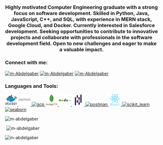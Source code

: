 <h3 align="center">Highly motivated Computer Engineering graduate with a strong focus on software development. Skilled in Python, Java, JavaScript, C++, and SQL, with experience in MERN stack, Google Cloud, and Docker. Currently interested in Salesforce development. Seeking opportunities to contribute to innovative projects and collaborate with professionals in the software development field. Open to new challenges and eager to make a valuable impact.</h3>

<h3 align="left">Connect with me:</h3>
<p align="left">
<a href="https://linkedin.com/in/m-Abdelgaber" target="blank"><img align="center" src="https://raw.githubusercontent.com/rahuldkjain/github-profile-readme-generator/master/src/images/icons/Social/linked-in-alt.svg" alt="m-Abdelgaber" height="30" width="40" /></a>
<a href="https://www.leetcode.com/m-Abdelgaber" target="blank"><img align="center" src="https://raw.githubusercontent.com/rahuldkjain/github-profile-readme-generator/master/src/images/icons/Social/leet-code.svg" alt="m-Abdelgaber" height="30" width="40" /></a>
<a href="https://trailblazer.me/id/M-Abdelgaber" target="blank"><img align="center" src="https://upload.wikimedia.org/wikipedia/commons/thumb/f/f9/Salesforce.com_logo.svg/1280px-Salesforce.com_logo.svg.png" alt="m-Abdelgaber" height="30" width="40" /></a>
</p>

<h3 align="left">Languages and Tools:</h3>
<p align="left"> <a href="https://www.docker.com/" target="_blank" rel="noreferrer"> <img src="https://raw.githubusercontent.com/devicons/devicon/master/icons/docker/docker-original-wordmark.svg" alt="docker" width="40" height="40"/> </a> <a href="https://expressjs.com" target="_blank" rel="noreferrer"> <img src="https://raw.githubusercontent.com/devicons/devicon/master/icons/express/express-original-wordmark.svg" alt="express" width="40" height="40"/> </a> <a href="https://cloud.google.com" target="_blank" rel="noreferrer"> <img src="https://www.vectorlogo.zone/logos/google_cloud/google_cloud-icon.svg" alt="gcp" width="40" height="40"/> </a> <a href="https://www.mongodb.com/" target="_blank" rel="noreferrer"> <img src="https://raw.githubusercontent.com/devicons/devicon/master/icons/mongodb/mongodb-original-wordmark.svg" alt="mongodb" width="40" height="40"/> </a> <a href="https://nodejs.org" target="_blank" rel="noreferrer"> <img src="https://raw.githubusercontent.com/devicons/devicon/master/icons/nodejs/nodejs-original-wordmark.svg" alt="nodejs" width="40" height="40"/> </a> <a href="https://pandas.pydata.org/" target="_blank" rel="noreferrer"> <img src="https://raw.githubusercontent.com/devicons/devicon/2ae2a900d2f041da66e950e4d48052658d850630/icons/pandas/pandas-original.svg" alt="pandas" width="40" height="40"/> </a> <a href="https://postman.com" target="_blank" rel="noreferrer"> <img src="https://www.vectorlogo.zone/logos/getpostman/getpostman-icon.svg" alt="postman" width="40" height="40"/> </a> <a href="https://reactjs.org/" target="_blank" rel="noreferrer"> <img src="https://raw.githubusercontent.com/devicons/devicon/master/icons/react/react-original-wordmark.svg" alt="react" width="40" height="40"/> </a> <a href="https://scikit-learn.org/" target="_blank" rel="noreferrer"> <img src="https://upload.wikimedia.org/wikipedia/commons/0/05/Scikit_learn_logo_small.svg" alt="scikit_learn" width="40" height="40"/> </a> <a href="https://seaborn.pydata.org/" target="_blank" rel="noreferrer"> <img src="https://seaborn.pydata.org/_images/logo-mark-lightbg.svg" alt="seaborn" width="40" height="40"/> </a> </p>


<p><img src="https://github-readme-stats-sigma-five.vercel.app/api/top-langs?username=m-abdelgaber&langs_count=8&show_icons=true&locale=en&layout=compact&theme=dark" alt="m-abdelgaber"/></p>
<p>&nbsp;<img src="https://github-readme-stats-sigma-five.vercel.app/api?username=m-abdelgaber&show_icons=true&locale=en&theme=dark" alt="m-abdelgaber" /></p>

<p><img src="https://github-readme-streak-stats.herokuapp.com/?user=m-abdelgaber&theme=dark" alt="m-abdelgaber" "/></p>
